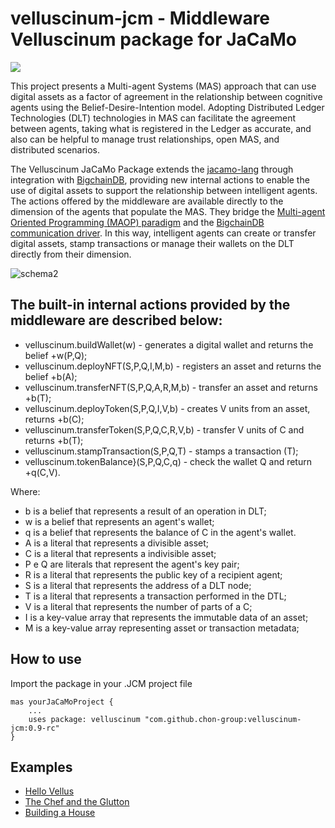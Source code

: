 # velluscinum-jcm - Middleware Velluscinum package for JaCaMo
[![](https://jitpack.io/v/chon-group/velluscinum-jcm.svg)](https://jitpack.io/#chon-group/velluscinum-jcm)

This project presents a Multi-agent Systems (MAS) approach that can use digital assets as a factor of agreement in the relationship between cognitive agents using the Belief-Desire-Intention model. Adopting Distributed Ledger Technologies (DLT) technologies in MAS can facilitate the agreement between agents, taking what is registered in the Ledger as accurate, and also can be helpful to manage trust relationships, open MAS, and distributed scenarios. 

The Velluscinum JaCaMo Package extends the [jacamo-lang](https://github.com/jacamo-lang/jacamo) through integration with [BigchainDB](https://github.com/bigchaindb/bigchaindb), providing new internal actions to enable the use of digital assets to support the relationship between intelligent agents.
The actions offered by the middleware are available directly to the dimension of the agents that populate the MAS. They bridge the [Multi-agent Oriented Programming (MAOP) paradigm](https://doi.org/10.1016/j.scico.2011.10.004) and the [BigchainDB communication driver](https://github.com/bigchaindb/java-bigchaindb-driver). In this way, intelligent agents can create or transfer digital assets, stamp transactions or manage their wallets on the DLT directly from their dimension.

![schema2](https://github.com/chon-group/velluscinum-jcm/assets/32855001/aac47021-2c88-439b-b6cc-bccd2d48a355)

## The built-in internal actions provided by the middleware are described below:
- velluscinum.buildWallet(w) - generates a digital wallet and returns the belief +w(P,Q);
- velluscinum.deployNFT(S,P,Q,I,M,b) - registers an asset and returns the belief +b(A);
- velluscinum.transferNFT(S,P,Q,A,R,M,b) - transfer an asset and returns +b(T);
- velluscinum.deployToken(S,P,Q,I,V,b) - creates V units from an asset, returns +b(C);
- velluscinum.transferToken(S,P,Q,C,R,V,b) - transfer V units of C and returns +b(T);
- velluscinum.stampTransaction(S,P,Q,T) - stamps a transaction (T);
- velluscinum.tokenBalance}(S,P,Q,C,q) - check the wallet Q and return +q(C,V).

Where:
- b is a belief that represents a result of an operation in DLT;
- w is a belief that represents an agent's wallet;
- q is a belief that represents the balance of C in the agent's wallet.
- A is a literal that represents a divisible asset;
- C is a literal that represents a indivisible asset;
- P e Q are literals that represent the agent's key pair;
- R is a literal that represents the public key of a recipient agent;
- S is a literal that represents the address of a DLT node;
- T is a literal that represents a transaction performed in the DTL;
- V is a literal that represents the number of parts of a C;
- I is a key-value array that represents the immutable data of an asset;
- M is a key-value array representing asset or transaction metadata;

## How to use
Import the package in your .JCM project file
```
mas yourJaCaMoProject {
    ...
    uses package: velluscinum "com.github.chon-group:velluscinum-jcm:0.9-rc"
}
```
## Examples
+   [Hello Vellus](https://github.com/chon-group/velluscinum-jcm/tree/main/examples/01-hello-vellus)
+   [The Chef and the Glutton](https://github.com/chon-group/velluscinum-jcm/tree/main/examples/02-chef-glutton)
+   [Building a House](https://github.com/chon-group/velluscinum-jcm/tree/main/examples/03-house-building)

